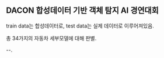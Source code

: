 ## DACON 합성데이터 기반 객체 탐지 AI 경연대회

train data는 합성데이터로, test data는 실제 데이터로 이루어져있음.

총 34가지의 자동차 세부모델에 대해 판별.

--.
